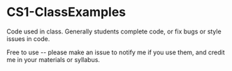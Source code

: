 # CS1-ClassExamples
Code used in class. Generally students complete code, or fix bugs or style issues in code. 

Free to use -- please make an issue to notify me if you use them, and credit me in your materials or syllabus.
